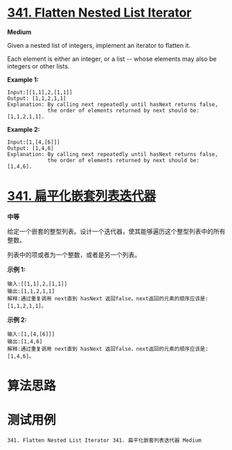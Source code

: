 # [341. Flatten Nested List Iterator][enTitle]

**Medium**

Given a nested list of integers, implement an iterator to flatten it.

Each element is either an integer, or a list -- whose elements may also be integers or other lists.

**Example 1:** 


```
Input:[[1,1],2,[1,1]]
Output: [1,1,2,1,1]
Explanation: By calling next repeatedly until hasNext returns false, 
             the order of elements returned by next should be: [1,1,2,1,1].
```


**Example 2:** 

```
Input:[1,[4,[6]]]
Output: [1,4,6]
Explanation: By calling next repeatedly until hasNext returns false, 
             the order of elements returned by next should be: [1,4,6].
```






# [341. 扁平化嵌套列表迭代器][cnTitle]

**中等**

给定一个嵌套的整型列表。设计一个迭代器，使其能够遍历这个整型列表中的所有整数。

列表中的项或者为一个整数，或者是另一个列表。

**示例 1:** 

```
输入:[[1,1],2,[1,1]]
输出:[1,1,2,1,1]
解释:通过重复调用 next直到 hasNext 返回false，next返回的元素的顺序应该是: [1,1,2,1,1]。
```

**示例 2:** 

```
输入:[1,[4,[6]]]
输出:[1,4,6]
解释:通过重复调用 next直到 hasNext 返回false，next返回的元素的顺序应该是: [1,4,6]。

```




# 算法思路

# 测试用例
```
341. Flatten Nested List Iterator 341. 扁平化嵌套列表迭代器 Medium
```

[enTitle]: https://leetcode.com/problems/flatten-nested-list-iterator/
[cnTitle]: https://leetcode-cn.com/problems/flatten-nested-list-iterator/
